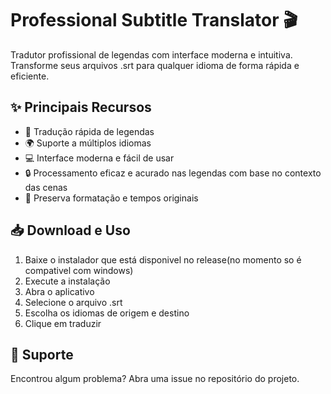 # Professional Subtitle Translator 🎬

Tradutor profissional de legendas com interface moderna e intuitiva. Transforme seus arquivos .srt para qualquer idioma de forma rápida e eficiente.

## ✨ Principais Recursos

- 🚀 Tradução rápida de legendas
- 🌍 Suporte a múltiplos idiomas
- 💻 Interface moderna e fácil de usar
- 🔒 Processamento eficaz e acurado nas legendas com base no contexto das cenas
- 🎯 Preserva formatação e tempos originais

## 📥 Download e Uso

1. Baixe o instalador que está disponivel no release(no momento so é compativel com windows)
2. Execute a instalação
3. Abra o aplicativo
4. Selecione o arquivo .srt
5. Escolha os idiomas de origem e destino
6. Clique em traduzir

## 🤝 Suporte

Encontrou algum problema? Abra uma issue no repositório do projeto.
